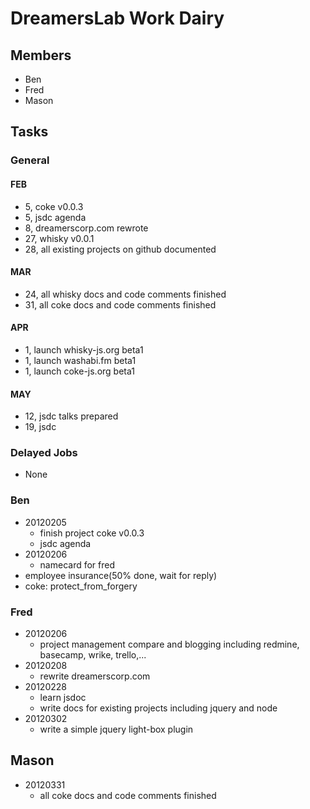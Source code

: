 # DreamersLab Work Dairy

## Members
- Ben
- Fred
- Mason



## Tasks

### General

#### FEB
- 5, coke v0.0.3
- 5, jsdc agenda
- 8, dreamerscorp.com rewrote
- 27, whisky v0.0.1
- 28, all existing projects on github documented

#### MAR
- 24, all whisky docs and code comments finished
- 31, all coke docs and code comments finished

#### APR
- 1, launch whisky-js.org beta1
- 1, launch washabi.fm beta1
- 1, launch coke-js.org beta1

#### MAY
- 12, jsdc talks prepared
- 19, jsdc



### Delayed Jobs
- None



### Ben
- 20120205
  - finish project coke v0.0.3
  - jsdc agenda
- 20120206
  - namecard for fred
- employee insurance(50% done, wait for reply)
- coke: protect_from_forgery

### Fred
- 20120206
  - project management compare and blogging including redmine, basecamp, wrike, trello,...
- 20120208
  - rewrite dreamerscorp.com
- 20120228
  - learn jsdoc
  - write docs for existing projects including jquery and node
- 20120302
  - write a simple jquery light-box plugin

## Mason
- 20120331
  - all coke docs and code comments finished

